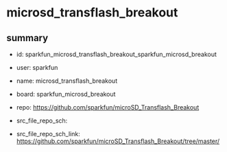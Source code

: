 # microsd_transflash_breakout
 
## summary 
* id: sparkfun_microsd_transflash_breakout_sparkfun_microsd_breakout
* user: sparkfun
* name: microsd_transflash_breakout
* board: sparkfun_microsd_breakout
* repo: https://github.com/sparkfun/microSD_Transflash_Breakout



* src_file_repo_sch: 
* src_file_repo_sch_link: https://github.com/sparkfun/microSD_Transflash_Breakout/tree/master/





